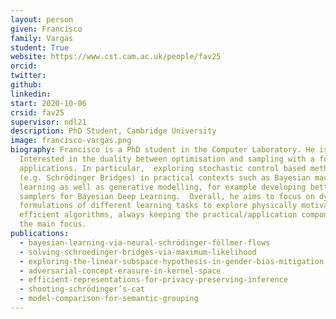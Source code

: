 ```yaml
---
layout: person
given: Francisco
family: Vargas
student: True
website: https://www.cst.cam.ac.uk/people/fav25 
orcid:
twitter: 
github: 
linkedin: 
start: 2020-10-06
crsid: fav25
supervisor: ndl21
description: PhD Student, Cambridge University
image: francisco-vargas.png
biography: Francisco is a PhD student in the Computer Laboratory. He is
  Interested in the duality between optimisation and sampling with a focus on
  applications. In particular,  exploring stochastic control based methodologies
  (e.g. Schrödinger Bridges) in practical contexts such as Bayesian machine
  learning as well as generative modelling, for example developing better
  samplers for Bayesian Deep Learning.  Overall, he aims to focus on dynamical
  formulations of different learning tasks to explore physically motivated
  efficient algorithms, always keeping the practical/application component as
  the main focus.
publications:
  - bayesian-learning-via-neural-schrödinger-föllmer-flows
  - solving-schroedinger-bridges-via-maximum-likelihood
  - exploring-the-linear-subspace-hypothesis-in-gender-bias-mitigation
  - adversarial-concept-erasure-in-kernel-space
  - efficient-representations-for-privacy-preserving-inference
  - shooting-schrödinger’s-cat
  - model-comparison-for-semantic-grouping
---
```


